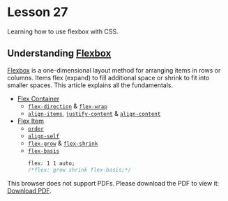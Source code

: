# Lesson 27

Learning how to use flexbox with CSS.

## Understanding [Flexbox](https://developer.mozilla.org/en-US/docs/Learn/CSS/CSS_layout/Flexbox)

[Flexbox](https://developer.mozilla.org/en-US/docs/Web/CSS/CSS_Flexible_Box_Layout) is a one-dimensional layout method for arranging items in rows or columns. Items flex (expand) to fill additional space or shrink to fit into smaller spaces. This article explains all the fundamentals.

- [Flex Container](https://developer.mozilla.org/en-US/docs/Glossary/Flex_Container)
  - [`flex-direction`](https://developer.mozilla.org/en-US/docs/Web/CSS/flex-direction) & [`flex-wrap`](https://developer.mozilla.org/en-US/docs/Web/CSS/flex-wrap)
  - [`align-items`](https://developer.mozilla.org/en-US/docs/Web/CSS/align-items), [`justify-content`](https://developer.mozilla.org/en-US/docs/Web/CSS/justify-content) & [`align-content`](https://developer.mozilla.org/en-US/docs/Web/CSS/align-content)
- [Flex Item](https://developer.mozilla.org/en-US/docs/Glossary/Flex_Item)
  - [`order`](https://developer.mozilla.org/en-US/docs/Web/CSS/order)
  - [`align-self`](https://developer.mozilla.org/en-US/docs/Web/CSS/align-self)
  - [`flex-grow`](https://developer.mozilla.org/en-US/docs/Web/CSS/flex-grow) & [`flex-shrink`](https://developer.mozilla.org/en-US/docs/Web/CSS/flex-shrink)
  - [`flex-basis`](https://developer.mozilla.org/en-US/docs/Web/CSS/flex-basis)
    ```CSS
    flex: 1 1 auto;
    /*flex: grow shrink flex-basis;*/
    ```

<p>This browser does not support PDFs. Please download the PDF to view it: <a href="css-flexbox-slides.pdf">Download PDF</a>.</p></embed>
